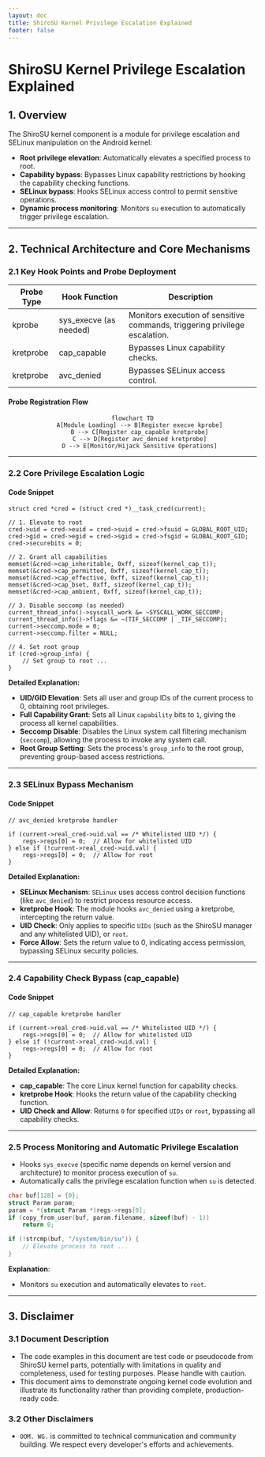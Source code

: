 ```yaml
---
layout: doc
title: ShiroSU Kernel Privilege Escalation Explained
footer: false
---
```

# ShiroSU Kernel Privilege Escalation Explained

## 1. Overview

The ShiroSU kernel component is a module for privilege escalation and SELinux manipulation on the Android kernel:

- **Root privilege elevation**: Automatically elevates a specified process to root.
- **Capability bypass**: Bypasses Linux capability restrictions by hooking the capability checking functions.
- **SELinux bypass**: Hooks SELinux access control to permit sensitive operations.
- **Dynamic process monitoring**: Monitors `su` execution to automatically trigger privilege escalation.

---

## 2. Technical Architecture and Core Mechanisms

### 2.1 Key Hook Points and Probe Deployment

| Probe Type | Hook Function | Description |
|---|---|---|
| kprobe | sys_execve (as needed) | Monitors execution of sensitive commands, triggering privilege escalation. |
| kretprobe | cap_capable | Bypasses Linux capability checks. |
| kretprobe | avc_denied | Bypasses SELinux access control. |

#### Probe Registration Flow

<div align="center">

```mermaid
flowchart TD
    A[Module Loading] --> B[Register execve kprobe]
    B --> C[Register cap_capable kretprobe]
    C --> D[Register avc_denied kretprobe]
    D --> E[Monitor/Hijack Sensitive Operations]
```

</div>

---

### 2.2 Core Privilege Escalation Logic

#### Code Snippet

```c:no-line-numbers
struct cred *cred = (struct cred *)__task_cred(current);

// 1. Elevate to root
cred->uid = cred->euid = cred->suid = cred->fsuid = GLOBAL_ROOT_UID;
cred->gid = cred->egid = cred->sgid = cred->fsgid = GLOBAL_ROOT_GID;
cred->securebits = 0;

// 2. Grant all capabilities
memset(&cred->cap_inheritable, 0xff, sizeof(kernel_cap_t));
memset(&cred->cap_permitted, 0xff, sizeof(kernel_cap_t));
memset(&cred->cap_effective, 0xff, sizeof(kernel_cap_t));
memset(&cred->cap_bset, 0xff, sizeof(kernel_cap_t));
memset(&cred->cap_ambient, 0xff, sizeof(kernel_cap_t));

// 3. Disable seccomp (as needed)
current_thread_info()->syscall_work &= ~SYSCALL_WORK_SECCOMP;
current_thread_info()->flags &= ~(TIF_SECCOMP | _TIF_SECCOMP);
current->seccomp.mode = 0;
current->seccomp.filter = NULL;

// 4. Set root group
if (cred->group_info) {
    // Set group to root ...
}
```

**Detailed Explanation:**

- **UID/GID Elevation**: Sets all user and group IDs of the current process to 0, obtaining root privileges.
- **Full Capability Grant**: Sets all Linux `capability` bits to `1`, giving the process all kernel capabilities.
- **Seccomp Disable**: Disables the Linux system call filtering mechanism (`seccomp`), allowing the process to invoke any system call.
- **Root Group Setting**: Sets the process's `group_info` to the root group, preventing group-based access restrictions.

---

### 2.3 SELinux Bypass Mechanism

#### Code Snippet

```c:no-line-numbers
// avc_denied kretprobe handler

if (current->real_cred->uid.val == /* Whitelisted UID */) {
    regs->regs[0] = 0;  // Allow for whitelisted UID
} else if (!current->real_cred->uid.val) {
    regs->regs[0] = 0;  // Allow for root
}
```

**Detailed Explanation:**

- **SELinux Mechanism**: `SELinux` uses access control decision functions (like `avc_denied`) to restrict process resource access.
- **kretprobe Hook**: The module hooks `avc_denied` using a kretprobe, intercepting the return value.
- **UID Check**: Only applies to specific `UIDs` (such as the ShiroSU manager and any whitelisted UID), or `root`.
- **Force Allow**: Sets the return value to 0, indicating access permission, bypassing SELinux security policies.

---

### 2.4 Capability Check Bypass (cap_capable)

#### Code Snippet

```c:no-line-numbers
// cap_capable kretprobe handler

if (current->real_cred->uid.val == /* Whitelisted UID */) {
    regs->regs[0] = 0;  // Allow for whitelisted UID
} else if (!current->real_cred->uid.val) {
    regs->regs[0] = 0;  // Allow for root
}
```

**Detailed Explanation:**

- **cap_capable**: The core Linux kernel function for capability checks.
- **kretprobe Hook**: Hooks the return value of the capability checking function.
- **UID Check and Allow**: Returns `0` for specified `UIDs` or `root`, bypassing all capability checks.

---

### 2.5 Process Monitoring and Automatic Privilege Escalation

- Hooks `sys_execve` (specific name depends on kernel version and architecture) to monitor process execution of `su`.
- Automatically calls the privilege escalation function when `su` is detected.

```c
char buf[128] = {0};
struct Param param;
param = *(struct Param *)regs->regs[0];
if (copy_from_user(buf, param.filename, sizeof(buf) - 1))
    return 0;

if (!strcmp(buf, "/system/bin/su")) {
    // Elevate process to root ...
}
```

**Explanation**:

- Monitors `su` execution and automatically elevates to `root`.

---

## 3. Disclaimer

### 3.1 Document Description

- The code examples in this document are test code or pseudocode from ShiroSU kernel parts, potentially with limitations in quality and completeness, used for testing purposes. Please handle with caution.
- This document aims to demonstrate ongoing kernel code evolution and illustrate its functionality rather than providing complete, production-ready code.

### 3.2 Other Disclaimers

- `OOM. WG.` is committed to technical communication and community building. We respect every developer's efforts and achievements.
